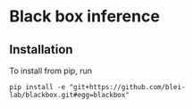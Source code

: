 # Black box inference

## Installation
To install from pip, run
```{bash}
pip install -e "git+https://github.com/blei-lab/blackbox.git#egg=blackbox"
```
